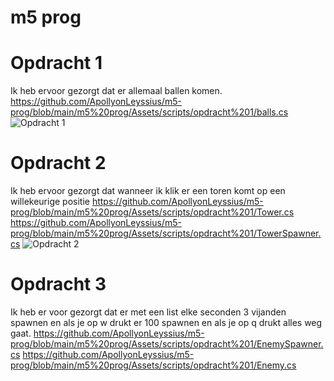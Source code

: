 # m5 prog

# Opdracht 1
Ik heb ervoor gezorgt dat er allemaal ballen komen.
https://github.com/ApollyonLeyssius/m5-prog/blob/main/m5%20prog/Assets/scripts/opdracht%201/balls.cs
![Opdracht 1](https://github.com/user-attachments/assets/3fb133af-bd8f-4b61-99f8-56f27a4aeb9e)

# Opdracht 2
Ik heb ervoor gezorgt dat wanneer ik klik er een toren komt op een willekeurige positie
https://github.com/ApollyonLeyssius/m5-prog/blob/main/m5%20prog/Assets/scripts/opdracht%201/Tower.cs
https://github.com/ApollyonLeyssius/m5-prog/blob/main/m5%20prog/Assets/scripts/opdracht%201/TowerSpawner.cs
![Opdracht 2](https://github.com/user-attachments/assets/e5e5f3fc-4f01-420c-b91f-647c2986ed40)

# Opdracht 3
Ik heb er voor gezorgt dat er met een list elke seconden 3 vijanden spawnen en als je op w drukt er 100 spawnen en als je op q drukt alles weg gaat.
https://github.com/ApollyonLeyssius/m5-prog/blob/main/m5%20prog/Assets/scripts/opdracht%201/EnemySpawner.cs
https://github.com/ApollyonLeyssius/m5-prog/blob/main/m5%20prog/Assets/scripts/opdracht%201/Enemy.cs
